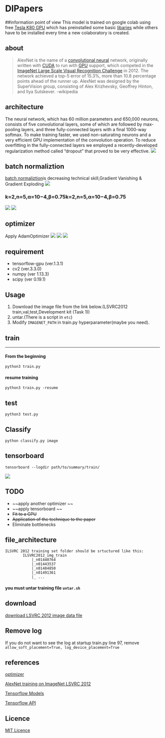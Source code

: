 # DlPapers

##information point of view
This model is trained on google colab using free [Tesla K80 GPU](https://medium.com/deep-learning-turkey/google-colab-free-gpu-tutorial-e113627b9f5d) which has preinstalled some basic [libaries](https://dbsnail.com/2017/10/26/quick-check-of-google-colaboratory/) while others have to be installed every time a new colaboratory is created.

## about

>AlexNet is the name of a [convolutional neural](https://en.wikipedia.org/wiki/Convolutional_neural_network) network, originally written with [CUDA](https://en.wikipedia.org/wiki/CUDA) to run with [GPU](https://en.wikipedia.org/wiki/GPU) support, which competed in the [ImageNet Large Scale Visual Recognition Challenge](https://en.wikipedia.org/wiki/ImageNet_Large_Scale_Visual_Recognition_Challenge) in 2012. The network achieved a top-5 error of 15.3%, more than 10.8 percentage points ahead of the runner up. AlexNet was designed by the SuperVision group, consisting of Alex Krizhevsky, Geoffrey Hinton, and Ilya Sutskever. -wikipedia


## architecture

The neural network, which has 60 million parameters and 650,000 neurons, consists
of five convolutional layers, some of which are followed by max-pooling layers,
and three fully-connected layers with a final 1000-way softmax. To make training
faster, we used non-saturating neurons and a very efficient GPU implementation
of the convolution operation. To reduce overfitting in the fully-connected
layers we employed a recently-developed regularization method called “dropout”
that proved to be very effective.
![](https://kratzert.github.io/images/finetune_alexnet/alexnet.png)

## batch normaliztion

[batch normaliztion](https://arxiv.org/abs/1502.03167)is decreasing technical skill,Gradient Vanishing & Gradient Exploding
![](http://nmhkahn.github.io/assets/Casestudy-CNN/alex-norm1.png)


### k=2,n=5,α=10−4,β=0.75k=2,n=5,α=10−4,β=0.75

 ![](https://shuuki4.files.wordpress.com/2016/01/bn1.png)
 ![](https://shuuki4.files.wordpress.com/2016/01/bn2.png)

## optimizer

 Apply AdamOptimizer
 ![](http://i.imgur.com/2dKCQHh.gif?1)
 ![](http://i.imgur.com/pD0hWu5.gif?1)
 ![](http://i.imgur.com/NKsFHJb.gif?1)

## requirement

* tensorflow-gpu (ver.1.3.1)
* cv2 (ver.3.3.0)
* numpy (ver 1.13.3)
* scipy (ver 0.19.1)


## Usage
1. Download the image file from the link below.(LSVRC2012 train,val,test,Development kit (Task 1))
1. untar.(There is a script in `etc`)
1. Modify  `IMAGENET_PATH` in train.py hyperparameter(maybe you need).

## train
___

#### From the beginning

```
python3 train.py
```

#### resume training

```
python3 train.py -resume
```

## test

```
python3 test.py
```

## Classify

```
python classify.py image
```

## tensorboard

```
tensorboard --logdir path/to/summary/train/
```

![](https://galoismilk.org/storage/etc/graph-large_attrs_key=_too_large_attrs&limit_attr_size=1024&run=.png)


## TODO

* ~~apply another optimizer ~~
* ~~apply tensorboard ~~
* ~~Fit to a GPU~~
* ~~Application of the technique to the paper~~
* Eliminate bottlenecks



## file_architecture

```
ILSVRC 2012 training set folder should be srtuctured like this:
		ILSVRC2012_img_train
			|_n01440764
			|_n01443537
			|_n01484850
			|_n01491361
			|_ ...
```    

#### you must untar training file `untar.sh`


## download

[download LSVRC 2012 image data file](http://www.image-net.org/challenges/LSVRC/2012/nonpub-downloads)



## Remove log

If you do not want to see the log at startup
train.py line 97, remove `allow_soft_placement=True, log_device_placement=True`

## references

[optimizer](http://ruder.io/optimizing-gradient-descent/)

[AlexNet training on ImageNet LSVRC 2012](https://github.com/dontfollowmeimcrazy/imagenet)

[Tensorflow Models](https://github.com/tensorflow/models)

[Tensorflow API](https://www.tensorflow.org/versions/r1.2/api_docs/)

## Licence

[MIT Licence](LICENSE)
